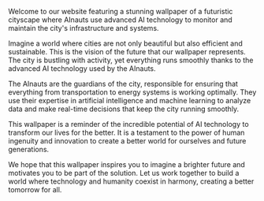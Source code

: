 <!--
Write me content for website with wallpaper "A futuristic cityscape where AInauts use advanced AI technology to monitor and maintain the city's infrastructure and systems."
-->

<!--font:Open Sans-->

Welcome to our website featuring a stunning wallpaper of a futuristic cityscape where AInauts use advanced AI technology to monitor and maintain the city's infrastructure and systems.

Imagine a world where cities are not only beautiful but also efficient and sustainable. This is the vision of the future that our wallpaper represents. The city is bustling with activity, yet everything runs smoothly thanks to the advanced AI technology used by the AInauts.

The AInauts are the guardians of the city, responsible for ensuring that everything from transportation to energy systems is working optimally. They use their expertise in artificial intelligence and machine learning to analyze data and make real-time decisions that keep the city running smoothly.

This wallpaper is a reminder of the incredible potential of AI technology to transform our lives for the better. It is a testament to the power of human ingenuity and innovation to create a better world for ourselves and future generations.

We hope that this wallpaper inspires you to imagine a brighter future and motivates you to be part of the solution. Let us work together to build a world where technology and humanity coexist in harmony, creating a better tomorrow for all.

